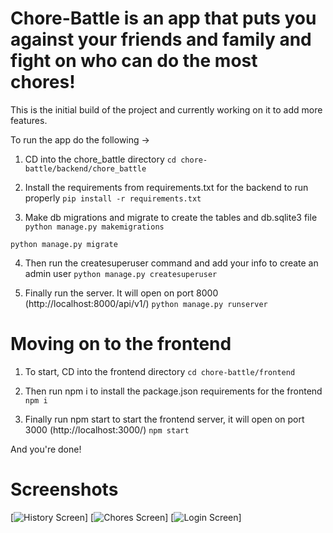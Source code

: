 # Chore-Battle is an app that puts you against your friends and family and fight on who can do the most chores!

This is the initial build of the project and currently working on it to add more features.

To run the app do the following ->

1. CD into the chore_battle directory
   `cd chore-battle/backend/chore_battle`

2. Install the requirements from requirements.txt for the backend to run properly
   `pip install -r requirements.txt`

3. Make db migrations and migrate to create the tables and db.sqlite3 file
   `python manage.py makemigrations`

`python manage.py migrate`

4. Then run the createsuperuser command and add your info to create an admin user
   `python manage.py createsuperuser`

5. Finally run the server. It will open on port 8000 (http://localhost:8000/api/v1/)
   `python manage.py runserver`

# Moving on to the frontend

1. To start, CD into the frontend directory
   `cd chore-battle/frontend`

2. Then run npm i to install the package.json requirements for the frontend
   `npm i`

3. Finally run npm start to start the frontend server, it will open on port 3000 (http://localhost:3000/)
   `npm start`

And you're done!

# Screenshots

[![History Screen](./frontend/src/images/1.png "History")]
[![Chores Screen](./frontend/src/images/2.png "Chores")]
[![Login Screen](./frontend/src/images/3.png "Login")]
